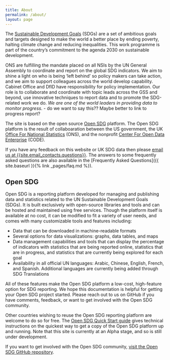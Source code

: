 ```yaml
---
title: About
permalink: /about/
layout: page
---
```

The [Sustainable Development Goals](http://www.un.org/sustainabledevelopment/sustainable-development-goals/) (SDGs) are a set of ambitious goals and targets designed to make the world a better place by ending poverty, halting climate change and reducing inequalities. This work programme is part of the country’s commitment to the agenda 2030 on sustainable development. 

ONS are fulfilling the mandate placed on all NSIs by the UN General Assembly to coordinate and report on the global SDG indicators. We aim to shine a light on who is being ‘left behind’ so policy makers can take action, and we aim to support colleagues across the world develop capability. Cabinet Office and DfID have responsibility for policy implementation. Our role is to collaborate and coordinate with topic leads across the GSS and beyond, use innovative techniques to report data and to promote the SDG-related work we do. *We are one of the world leaders in providing data to monitor progress.* - do we want to say this?? Maybe better to link to progress report? 

The site is based on the open source [Open SDG](https://open-sdg.readthedocs.io/en/latest/) platform. The Open SDG platform is the result of collaboaration between the US government, the UK [Office For National Statistics](https://www.ons.gov.uk/) (ONS), and the nonprofit [Center For Open Data Enterprise](http://opendataenterprise.org/) (CODE).

If you have any feedback on this website or UK SDG data then please <i class="fa fa-envelope"></i> <a href="mailto:{{site.email_contacts.questions}}">email us at {{site.email_contacts.questions}}</a>. The answers to some frequently asked questions are also available in the [Frequently Asked Questions]({{ site.baseurl }}{% link _pages/faq.md %}).

## Open SDG

Open SDG is a reporting platform developed for managing and publishing data and statistics related to the UN Sustainable Development Goals (SDGs). It is built exclusively with open-source libraries and tools and can be hosted and maintained using free services. Though the platform itself is available at no cost, it can be modified to fit a variety of user needs, and comes with many customizable tools and features including:

- Data that can be downloaded in machine-readable formats
- Several options for data visualizations: graphs, data tables, and maps
- Data management capabilities and tools that can display the percentage of indicators with statistics that are being reported online, statistics that are in progress, and statistics that are currently being explored for each goal
- Availability in all official UN languages: Arabic, Chinese, English, French, and Spanish. Additional languages are currently being added through SDG Translations

All of these features make the Open SDG platform a low-cost, high-feature option for SDG reporting. We hope this documentation is helpful for getting your Open SDG project started. Please reach out to us on GitHub if you have comments, feedback, or want to get involved with the Open SDG community.

Other countries wishing to reuse the Open SDG reporting platform are welcome to do so for free. The [Open SDG Quick Start guide](https://open-sdg.readthedocs.io/en/latest/quick-start/) gives technical instructions on the quickest way to get a copy of the Open SDG platform up and running. Note that this site is currently at an Alpha stage, and so is still under development.

If you want to get involved with the Open SDG community, [visit the Open SDG GitHub repository](https://github.com/open-sdg/open-sdg).


